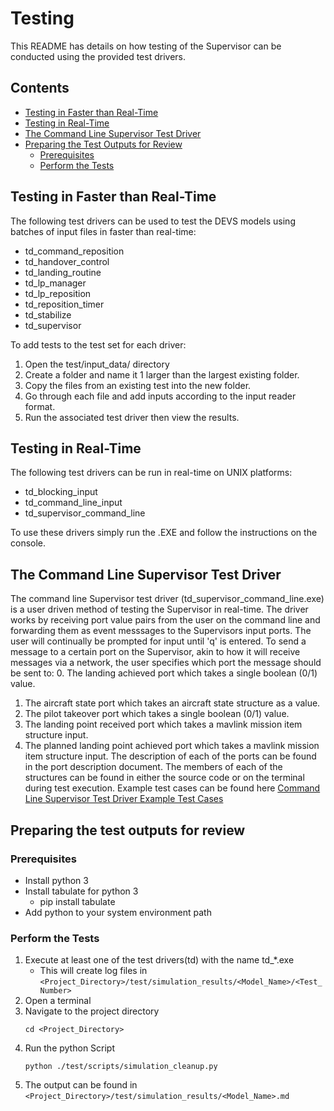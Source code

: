 # Testing
This README has details on how testing of the Supervisor can be conducted using the provided test drivers.

## Contents

* [Testing in Faster than Real-Time](#testing-in-faster-than-real-time)
* [Testing in Real-Time](#testing-in-real-time)
* [The Command Line Supervisor Test Driver](#the-command-line-supervisor-test-driver)
* [Preparing the Test Outputs for Review](#preparing-the-test-outputs-for-review)
  * [Prerequisites](#prerequisites)
  * [Perform the Tests](#perform-the-tests)

## Testing in Faster than Real-Time
The following test drivers can be used to test the DEVS models using batches of input files in faster than real-time:
- td_command_reposition
- td_handover_control
- td_landing_routine
- td_lp_manager
- td_lp_reposition
- td_reposition_timer
- td_stabilize
- td_supervisor

To add tests to the test set for each driver:
1. Open the test/input_data/<Test Driver Name> directory
2. Create a folder and name it 1 larger than the largest existing folder.
3. Copy the files from an existing test into the new folder.
4. Go through each file and add inputs according to the input reader format.
5. Run the associated test driver then view the results.

## Testing in Real-Time
The following test drivers can be run in real-time on UNIX platforms:
- td_blocking_input
- td_command_line_input
- td_supervisor_command_line

To use these drivers simply run the .EXE and follow the instructions on the console.

## The Command Line Supervisor Test Driver
The command line Supervisor test driver (td_supervisor_command_line.exe) is a user driven method of testing the Supervisor in real-time. The driver works by receiving port value pairs from the user on the command line and forwarding them as event messsages to the Supervisors input ports. The user will continually be prompted for input until 'q' is entered. To send a message to a certain port on the Supervisor, akin to how it will receive messages via a network, the user specifies which port the message should be sent to:
0. The landing achieved port which takes a single boolean (0/1) value.
1. The aircraft state port which takes an aircraft state structure as a value.
2. The pilot takeover port which takes a single boolean (0/1) value.
3. The landing point received port which takes a mavlink mission item structure input.
4. The planned landing point achieved port which takes a mavlink mission item structure input.
The description of each of the ports can be found in the port description document. The members of each of the structures can be found in either the source code or on the terminal during test execution.
Example test cases can be found here [Command Line Supervisor Test Driver Example Test Cases](input_data/supervisor_command_line/README.md)
## Preparing the test outputs for review

### Prerequisites

* Install python 3
* Install tabulate for python 3
  * pip install tabulate
* Add python to your system environment path

### Perform the Tests

1. Execute at least one of the test drivers(td) with the name td_*.exe
	* This will create log files in `<Project_Directory>/test/simulation_results/<Model_Name>/<Test_Number>`
2. Open a terminal
3. Navigate to the project directory
	```
	cd <Project_Directory>
	```
4. Run the python Script
	```
	python ./test/scripts/simulation_cleanup.py
	```
5. The output can be found in `<Project_Directory>/test/simulation_results/<Model_Name>.md` 
